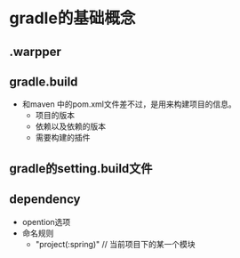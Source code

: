 # gradle的基础概念



## .warpper



## gradle.build

- 和maven 中的pom.xml文件差不过，是用来构建项目的信息。
  - 项目的版本
  - 依赖以及依赖的版本
  - 需要构建的插件









## gradle的setting.build文件



## dependency

- opention选项
- 命名规则
  - "project(:spring)"		// 当前项目下的某一个模块

